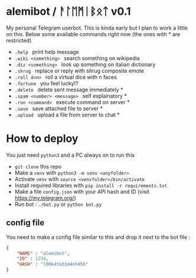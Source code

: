 # alemibot / ᚨᛚᛖᛗᛁᛒᛟᛏ  v0.1
My personal Telegram userbot. This is kinda early but I plan to work a little on this.
Below some available commands right now (the ones with * are restricted)
* `.help ` print help message
* `.wiki <something> ` search something on wikipedia
* `.diz <something> ` look up something on italian dictionary
* `.shrug ` replace or reply with shrug composite emote
* `.roll d<n> ` roll a virtual dice with n faces
* `.fortune ` you feel lucky!?
* `.delete ` delete sent message immediately *
* `.spam <number> <message> ` self explainatory *
* `.run <command> ` execute command on server *
* `.save ` save attached file to server *
* `.upload ` upload a file from server to chat *

# How to deploy
You just need `python3` and a PC always on to run this
* `git clone` this repo
* Make a `venv` with `python3 -m venv <anyfolder>`
* Activate `venv` with `source <venvfolder>/bin/activate`
* Install required libraries with `pip install -r requirements.txt`
* Make a file `config.json` with your API hash and ID (visit https://my.telegram.org/)
* Run bot : `./bot.py` or `python bot.py`

## config file
You need to make a config file similar to this and drop it next to the bot file :
```json
{
	"NAME" : "alemibot",
	"ID" : 1234,
	"HASH" : "l00k4tm31m4nh45h"
}
```
